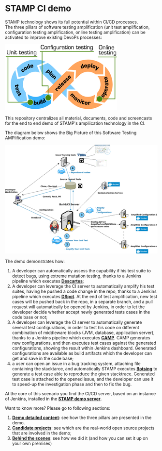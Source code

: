 # STAMP CI demo

STAMP technology shows its full potential within CI/CD processes.  
The three pillars of software testing amplification (unit test amplification, configuration testing amplification, online testing amplification) can be activated to improve existing DevoPs processes:

![STAMP DevOps Loop.](docs/images/STAMP-DevOps_loop.png "STAMP DevOps Loop")

This repository centralizes all material, documents, code and screencasts for the end to end demo of STAMP's ampliication technology in the CI.

The diagram below shows the Big Picture of this Software Testing AMPlification demo:

![STAMP CI demo scenario.](docs/images/STAMP-CI-scenario.png "STAMP CI scenario")

The demo demonstrates how:

1. A developer can automatically assess the capability if his test suite to detect bugs, using extreme mutation testing, thanks to a Jenkins pipeline which executes **[Descartes](https://github.com/STAMP-project/pitest-descartes)**;
1. A developer can leverage the CI server to automatically amplify his test suites, having he pushed a code change in the repo, thanks to a Jenkins pipeline which executes **[DSpot](https://github.com/STAMP-project/dspot/)**. At the end of test amplification, new test cases will be pushed back in the repo, in a separate branch, and a pull request will automatically be opened by Jenkins, in order to let the developer decide whether accept newly generated  tests cases in the code base or not;
1. A developer can leverage the CI server to automatically generate several test configurations, in order to test his code on different combination of middleware blocks (JVM, database, application server), thanks to a Jenkins pipeline which executes **[CAMP](https://github.com/STAMP-project/camp/)**. CAMP generates new configurations, and then executes test cases against the generated configurations, showing the result within Jenkins dashboard. Generated configurations are available as build artifacts which the developer can get and save in the code base;
1. a user can open an issue in a bug tracking system, attaching file containing the stacktarce, and automatically STAMP executes **[Botsing](https://github.com/STAMP-project/botsing)** to generate a test case able to reproduce the given stacktrace. Generated test case is attached to the opened issue, and the developer can use it to speed-up the investigation phase and then to fix the bug.

At the core of this scenario you find the CI/CD server, based on an instance of Jenkins, installed in the **[STAMP demo server](https://vmi2.stamp-project.eu/jenkins/)**.

Want to know more? Please go to following sections:

1. **[Demo detailed content](docs/demo-content.md)**: see how the three pillars are presented in the demo.
1. **[Candidate projects](docs/demo-candidate-projects.md)**: see which are the real-world open source projects that are involved in the demo;
1. **[Behind the scenes](docs/demo-internals.md)**: see how we did it (and how you can set it up on your own premises)

